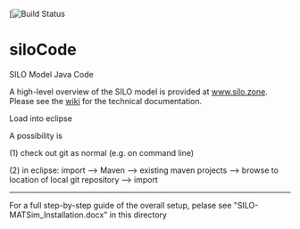 [![Build Status](https://travis-ci.com/msmobility/silo.svg?branch=master)

# siloCode
SILO Model Java Code

A high-level overview of the SILO model is provided at www.silo.zone. Please see the [wiki](https://wiki.tum.de/display/msmmodels/SILO) for the technical documentation.

Load into eclipse

A possibility is

(1) check out git as normal (e.g. on command line)

(2) in eclipse: import --> Maven --> existing maven projects --> browse to location of local git repository --> import

-----

For a full step-by-step guide of the overall setup, pelase see "SILO-MATSim_Installation.docx" in this directory

